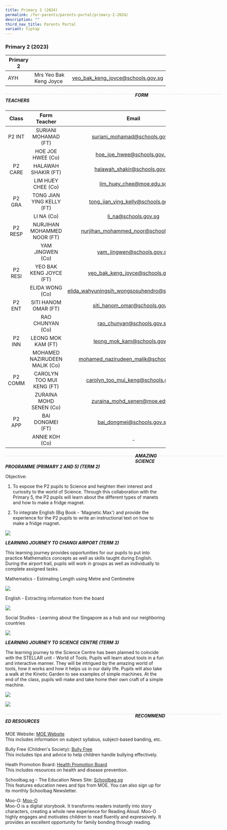 ```yaml
---
title: Primary 2 (2024)
permalink: /for-parents/parents-portal/primary-2-2024/
description: ""
third_nav_title: Parents Portal
variant: tiptap
---
```

### Primary 2 (2023)

| Primary 2 |  | |
| -------- | -------- | -------- |
| AYH | Mrs Yeo Bak Keng Joyce | yeo_bak_keng_joyce@schools.gov.sg |

<div style="line-height: 19.6px; width: 408px; float: left;"><div style="margin-top: 8px; margin-bottom: 8px; line-height: 19.6px; width: 680px; border-bottom: 1px dashed rgb(204, 204, 204); height: 1px; clear: both;"></div></div>

##### FORM TEACHERS

| Class | Form Teacher | Email |
|:---:|:---:|:---:|
| P2 INT | SURIANI MOHAMAD (FT) | suriani_mohamad@schools.gov.sg |
|   | HOE JOE HWEE (Co) | hoe_joe_hwee@schools.gov.sg |
| P2 CARE | HALAWAH SHAKIR (FT) | halawah_shakir@schools.gov.sg |
|   | LIM HUEY CHEE (Co) | lim_huey_chee@moe.edu.sg |
| P2 GRA | TONG JIAN YING KELLY (FT) | tong_jian_ying_kelly@schools.gov.sg |
|   | LI NA (Co) | li_na@schools.gov.sg |
| P2 RESP | NURJIHAN MOHAMMED NOOR (FT) | nurjihan_mohammed_noor@schools.gov.sg |
|   | YAM JINGWEN (Co) | yam_jingwen@schools.gov.sg |
| P2 RESI | YEO BAK KENG JOYCE (FT) | yeo_bak_keng_joyce@schools.gov.sg |
|   | ELIDA WONG (Co) | elida_wahyuningsih_wongsosuhendro@schools.gov.sg |
| P2 ENT  | SITI HANOM OMAR (FT) | siti_hanom_omar@schools.gov.sg |
|   | RAO CHUNYAN (Co) | rao_chunyan@schools.gov.sg |
| P2 INN | LEONG MOK KAM (FT) | leong_mok_kam@schools.gov.sg |
|   | MOHAMED NAZIRUDEEN MALIK (Co) | mohamed_nazirudeen_malik@schools.gov.sg |
| P2 COMM | CAROLYN TOO MUI KENG (FT)   | carolyn_too_mui_keng@schools.gov.sg |
|   | ZURAINA MOHD SENEN (Co) | zuraina_mohd_senen@moe.edu.sg |
| P2 APP | BAI DONGMEI (FT) | bai_dongmei@schools.gov.sg |
|   | ANNIE KOH (Co) | - |

<div style="line-height: 19.6px; width: 408px; float: left;"><div style="margin-top: 8px; margin-bottom: 8px; line-height: 19.6px; width: 680px; border-bottom: 1px dashed rgb(204, 204, 204); height: 1px; clear: both;"></div></div>


***AMAZING SCIENCE PROGRAMME (PRIMARY 2 AND 5) (TERM 2)***

Objective: 
1. To expose the P2 pupils to Science and heighten their interest and curiosity to the world of Science. Through this collaboration with the Primary 5, the P2 pupils will learn about the different types of manets and how to make a fridge magnet. 

2. To integrate English (Big Book - 'Magnetic Max') and provide the experience for the P2 pupils to write an instructional text on how to make a fridge magnet.
	
![](/images/Amazing%20Science%20P2%20compiled.jpg)
	
***LEARNING JOURNEY TO CHANGI AIRPORT (TERM 2)***

This learning journey provides opportunities for our pupils to put into practice Mathematics concepts as well as skills taught during English. During the airport trail, pupils will work in groups as well as individually to complete assigned tasks. 

Mathematics - Estimating Length using Metre and Centimetre
	
![](/images/P2%20Maths1.jpg)
	
English - Extracting information from the board

![](/images/P2%20English.jpg)
	
Social Studies - Learning about the Singapore as a hub and our neighboring countries
	
![](/images/P2%20SS.jpg)
	
***LEARNING JOURNEY TO SCIENCE CENTRE (TERM 3)***

The learning journey to the Science Centre has been planned to coincide with the STELLAR unit - World of Tools. Pupils will learn about tools in a fun and interactive manner. They will be intrigued by the amazing world of tools, how it works and how it helps us in our daily life. Pupils will also take a walk at the Kinetic Garden to see examples of simple machines. At the end of the class, pupils will make and take home their own craft of a simple machine. 
	
![](/images/LJSC%20compiled%201.jpg)
	
![](/images/LJSC%20compiled%202.jpg)
	
<div style="line-height: 19.6px; width: 408px; float: left;"><div style="margin-top: 8px; margin-bottom: 8px; line-height: 19.6px; width: 680px; border-bottom: 1px dashed rgb(204, 204, 204); height: 1px; clear: both;"></div></div>
	
##### RECOMMENDED RESOURCES
	
MOE Website: [MOE Website](https://www.moe.gov.sg/) <br> 
This includes information on subject syllabus, subject-based banding, etc.

Bully Free (Children's Society): [Bully Free](https://bullyfree.sg/) <br>
This includes tips and advice to help children handle bullying effectively. 

Heath Promotion Board: [Health Promotion Board](http://www.hpb.gov.sg) <br> 
This includes resources on health and disease prevention.

Schoolbag.sg - The Education News Site: [Schoolbag.sg](https://www.schoolbag.edu.sg/) <br>
This features education news and tips from MOE. You can also sign up for its monthly Schoolbag Newsletter. 

Moo-O: [Moo-O](https://www.moo-o.com/) <br> 
Moo-O is a digital storybook. It transforms readers instantly into story characters, creating a whole new experience for Reading Aloud. Moo-O highly engages and motivates children to read fluently and expressively. It provides an excellent opportunity for family bonding through reading.